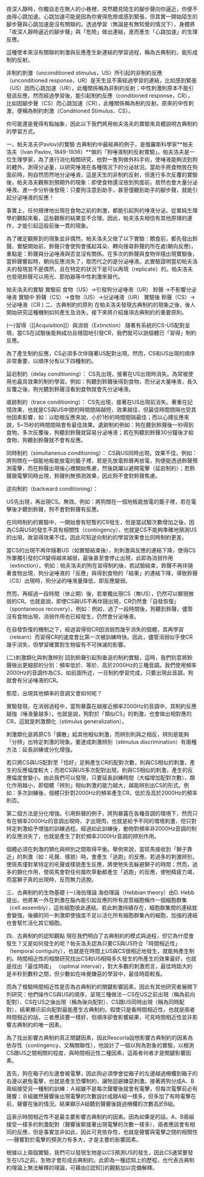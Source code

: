 夜深人靜時，你獨自走在無人的小巷裡，突然聽見陌生的腳步聲向你逼近，你便不由得心跳加速。心跳加速可能是因為你覺得危險或感到緊張，但其實一開始陌生的腳步聲與心跳加速是沒有關聯的。透過學習（無論是有無知覺的情況下），身體將「夜深人靜時逼近的腳步聲」與「危險」做出連結，進而產生「心跳加速」的生理反應。

這種使本來沒有關聯的刺激與反應產生新連結的學習過程，稱為古典制約，能形成制約反射。

非制約刺激（unconditioned stimulus，US）所引起的非制約反應（unconditioned response，UR）是天生且不需經過學習的連結，比如感到緊張（US）因而心跳加速（UR），此種關係稱為非制約反射；中性刺激則原本不能引發該反應，然而經過學習後，能引起制約反應（conditioned response，CR），比如因腳步聲（CS）而心跳加速（CR），此種關係稱為制約反射。原來的中性刺激，便稱為制約刺激（Conditioned Stimulus、CS）。

你可能還是覺得有點抽象，因此以下我們將用帕夫洛夫的實驗來具體說明古典制約的學習方式。

一、帕夫洛夫(Pavlov)的實驗
古典制約中最經典的例子，是俄羅斯科學家**帕夫洛夫（Ivan Pavlov, 1849-1936）**做的「狗唾液制約反射實驗」。帕夫洛夫是一位生理學家，為了進行消化相關研究，他對一隻狗做外科手術，使唾液能夠流到狗的體外，測得分泌量，以研究唾液在各種情況下的分泌狀況。當助手將食物放在狗面前時，狗自然而然地分泌唾液，這是天生的非制約反射，但進行多次反覆的實驗後，帕夫洛夫觀察到預期外的現象：即使食物還沒放到狗面前，居然也會大量分泌唾液。進一步分析後發現：只要狗注意到助手，甚至僅聽到助手的腳步聲，就能引起分泌唾液的反應！

事實上，任何規律地出現在食物之前的刺激，都能引起狗的唾液分泌。從單純生理學的觀點來看，這些觀察的結果並不合理。因此，帕夫洛夫相信有其他原理的運作，才能引起這般前後一貫的現象。

為了確定觀察到的現象並非偶然，帕夫洛夫又做了以下實驗：餵食前，都先發出鈴聲。實驗開始前，鈴聲只會使狗會搖起耳朵、轉向搜尋鈴聲的所在處(朝向反應)，重點是：鈴聲與分泌唾液與否並沒有關係。在多次的鈴聲與食物伴隨出現實驗後，當鈴聲響起時，朝向反應消失了，取而代之的是分泌唾液。此實驗證明當初帕夫洛夫的發現並不是偶然，且在特定的狀況下是可以再現（replicate）的。帕夫洛夫也發現鈴聲可以用光、節拍器等中性刺激來替代。

帕夫洛夫的實驗
實驗前	食物（US）→引發狗分泌唾液（UR）
鈴聲 →不影響分泌唾液
實驗中	鈴聲（CS）→食物（US）→分泌唾液（UR）
實驗後	鈴聲（CS）→分泌唾液（CR )
二、古典制約的原則
在帕夫洛夫發現古典制約的現象之後，後人開始研究這種機制如何產生及消失，接下來將介紹幾項古典制約的重要原則。

(一)習得（[[Acquisition]]）與消弱（Extinction）
隨著有系統的CS-US配對呈現，當CS在試驗後能夠成功且穩固地引發CR，我們就可以說個體已「習得」制約反應。

為了產生制約反應，CS必須多次伴隨著US配對出現。然而，CS和US出現的順序非常重要，以順序分有以下四種制約。

延宕制約（delay conditioning）： CS先出現，接著在US出現時消失。為常被使用也最具效果的制約學習。例如：狗聽到鈴聲後得到食物，而分泌大量唾液，長久反覆之後，狗光聽到鈴聲沒看到食物就會先分泌唾液。

痕跡制約（trace conditioning）： CS先出現，接著在US出現前消失。著重在記憶效果，也就是CS與US中間的時間間隔越短，效果越佳，但最佳時間間隔也受其他因素影響，如：以眨眼反應來說，小於1秒的時間間隔最佳；而以心搏反應來說，5~15秒的時間間隔會有最佳效果。遺跡制約例如：狗在聽到鈴聲後一秒得到食物，多次反覆後，狗聽到鈴聲就容易分泌唾液；若在狗聽到鈴聲30分鐘後才給食物，狗聽到鈴聲就不會有反應。

同時制約（simultaneous conditioning）： CS與US同時出現。效果不佳。例如：將狗關在一個能地板能放電的籠子裡，若是先放電鈴聲再放電，狗便能透過鈴聲預測電擊，而在鈴聲出現後心裡開始焦慮，然後跳躍以避開電擊（延宕制約）；若鈴聲跟電擊同時出現，鈴聲則無預測效果，因此狗不會對鈴聲焦慮。

逆向制約（backward conditioning）：

US先出現，再出現CS。無效。例如：將狗關在一個地板能放電的籠子裡，若在電擊後才聽到鈴聲，狗不會對鈴聲有反應。

在同時制約的實驗中，一開始會有短暫的CR發生，但是當試驗次數增加之後，因為CS與US的發生不具有相關性（contingency），也就是CS不能夠準確地預測US的出現，故習得效果不佳。因此可知逆向制約的學習效果會比同時制約更差。

當CS的出現不再伴隨著US（如實驗結束後），則刺激與反應的連結下降，使得CS所單獨引發的CR變得越來越弱，最後甚至會停止出現，此即為消弱作用（extinction）。例如：帕夫洛夫的狗在習得制約後，若試驗結束，鈴聲不再伴隨著食物出現，狗分泌唾液的「反應」與得到食物的「結果」的連結下降，導致鈴聲（CS）出現時，狗分泌的唾液量降低，即反應變弱。

然而，再經過一段時間（休止期）後，若單獨出現CS（無US），仍然可以顯現微弱的CR。也就是說，即使CS與US不再伴隨出現，CR仍然會「自發恢復」（spontaneous recovery）。例如：例如，過了一段時間後，狗聽到鈴聲，儘管沒有食物出現，消弱作用也已經發生，仍然會分泌唾液。

在自發恢復的機制之下，經過習得但CR因消弱而幾乎消失的個體，其再學習（relearn）而習得CR的速度會比第一次被訓練時快。因此，儘管消弱似乎使CR幾乎消失，但學習確實對生物留有不可抹滅的影響。

(二)刺激類化與刺激辨別
回到鈴聲引起狗垂涎的制約實驗，這時，我們刻意將鈴聲做出更細部的分別：頻率低於、等於、高於2000Hz的三種音調。我們使用頻率2000Hz的音調作為CS，如前面所述，一旦制約學習完成，只要出現此音調，狗就會有分泌唾液的CR。

那麼，出現其他頻率的音調又會如何呢？

實驗發現，在消弱過程中，當狗暴露在越接近頻率2000Hz的音調中，其制約反應越強（唾液量越多）。也就是說，狗對於「類似CS」的刺激，也會做出相對應的CR，這就是刺激類化（stimulus generalization）。

刺激類化是將原CS「擴散」給其他相似刺激，而辨別則與之相反，辨別是能夠「分辨」出特定刺激的現象。要達成刺激辨別（stimulus discrimination）有兩種方法：延長訓練或分化增強。

若只將CS與US配對至「恰好」足夠產生CR的配對次數，則與CS相似的刺激，產生的反應幅度較大；而若CS與US多次配對出現，則與CS相似的刺激，產生的反應幅度會變小。由此我們可以發現，只要延長訓練時間（大幅增加配對次數），類化作用越小，即個體「辨別」相似刺激的能力越大，越能辨別出CS的形式。例如：多次訓練後，個體只針對2000Hz的頻率產生CR，低於及高於2000Hz的頻率則否。

第二個方法是分化增強。引用鈴聲的例子，將狗暴露在各種音調的環境下，然而只有在頻率2000Hz的音調出現時，才出現肉，也就是給予不同的環境刺激，但只對特定刺激給予增強的訓練過程。經過如此訓練後，動物對頻率非2000Hz音調的制約反應消失了，也就是產生了對於頻率2000Hz音調的辨別作用。

個體必須在刺激的類化與辨別之間取得平衡。舉例來說，當斑馬接收到「獅子靠近」的刺激（如：吼聲、樣貌）時，會產生「逃跑」的反應。若過多的刺激辨別，使斑馬僅對某特定的吼聲或樣貌產生反應，將使牠失去躲避獅子的時間；然而，過多的類化作用，使斑馬會對任何風吹草動都產生「逃跑」的反應，使牠精疲力竭，而當獅子真的出現時，反而無力逃脫。

三、古典制約的生物基礎
(一)海伯理論
海伯理論（Hebbian theory）由D. Hebb提出，他將某一外在刺激在腦內能引起反應的所有皮質細胞稱作一個細胞群集（cell assembly），這些細胞彼此連結。若此刺激持續存在，細胞群集間的連結就會變強，後續的同一刺激即使強度不足以活化所有細胞群集內的細胞，加強的連結也會幫忙活化其它細胞。

四、古典制約的認知觀點
現在我們明白了古典制約的模式與過程，但它為什麼會發生？又是如何發生的呢？帕夫洛夫認為只要CS與US符合「時間相近性」（temporal contiguity），也就是在時間上US與CS很相近地發生，就能夠產生制約。時間相近性的相關研究找出CS和US相隔多久發生的所產生的效果最好，也就是找出「最佳時距」 （optimal interval），對大多數的刺激而言，最佳時距大約是半秒到數秒之間，但少數如在味覺嫌惡的學習中，最佳時距較長。

而為了檢驗時間相近性是否為古典制約的關鍵影響因素，因此有其他研究者展開下列研究：他們操作CS與US的順序，呈現三種做法－CS在US之前出現（稱為前向配對）、CS在US之後出現（稱為後向配對）、CS跟US同時出現（稱為同時配對），結果顯示前向配對最能產生古典制約。假使只是看時間相近性，也就是兩者時間相近的話，三者應該要一樣好，但順序卻會影響結果，可見時間相近性並非影響古典制約的唯一因素。

為了找出影響古典制約真正關鍵因素，因此Rescorla設想影響古典制約的因素為依存性（contingency，又稱關聯性），他設計了一個以狗為對象的實驗，以檢測CS跟US之間相關的程度，與時間相近性二種因素，這兩者何者才是關鍵影響因素。

首先，狗在箱子的左邊會被電擊，因此狗必須學會從箱子的左邊越過柵欄到箱子的右邊以避免電擊，也就是產生恐懼制約，讓牠迴避嫌惡刺激。接著將狗分成A、B兩組接受另一種制約訓練：Ａ組雖不是每次聲響後就會有電擊，但每次電擊前必有聲響；Ｂ組雖然聲響後出現電擊的次數設計成跟A組一樣多，但多加了有時電擊在前，聲響在後的情況。結果顯示A組聽到聲響後跳過柵欄的次數高於B組。

這表示時間相近性不是最主要影響古典制約的因素。因為如果是的話，A、B兩組接受一樣多的刺激配對（聲響後緊接著出現電擊的次數一樣多），兩者應該會有相同的反應，但是事實並非如此，因此可見依存性，也就是聲響與電擊之間的相關性──聲響對於電擊的預測力有多大，才是主要的影響因素。

根據以上兩個實驗，我們可以發現生物是以CS預測US的發生，因此CS通常要發生在US之前，生物才會形成古典制約。此即為一種認知上的歷程，也代表古典制約理論上無法解釋的理論，可藉由[[認知]]的觀點加以完備解釋。